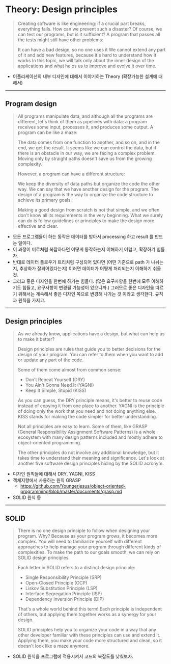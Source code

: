 # Theory: Design principles

> Creating software is like engineering: if a crucial part breaks, everything fails. How can we prevent such a disaster? Of course, we can test our programs, but is it sufficient? A program that passes all the tests might still have other problems:
>
>It can have a bad design, so no one uses it
> We cannot extend any part of it and add new features, because it's hard to understand how it works
> In this topic, we will talk only about the inner design of the applications and what helps us to improve and evolve it over time.

- 어플리케이션의 내부 디자인에 대해서 이야기하는 Theory (확장가능한 설계에 대해서)

***

## Program design

> All programs manipulate data, and although all the programs are different, let's think of them as pipelines with data: a program receives some input, processes it, and produces some output. A program can be like a maze:
>
> The data comes from one function to another, and so on, and in the end, we get the result. It seems like we can control the data, but if there is an obstacle in our way, we are facing a complex problem. Moving only by straight paths doesn't save us from the growing complexity.
>
> However, a program can have a different structure:
> 
> We keep the diversity of data paths but organize the code the other way. We can say that we have another design for the program. The design of a program is the way to organize the code structure to achieve its primary goals.
>
> Making a good design from scratch is not that simple, and we often don't know all its requirements in the very beginning. What we surely can do is follow guidelines or principles to make the design more effective and clear.

- 모든 프로그램들이 하는 동작은 데이터를 받아서 processing 하고 result 를 만드는 일이다. 
- 이 과정이 미로처럼 복잡하다면 어떻게 동작하는지 이해하기 어렵고, 확장하기 힘들자.
- 반대로 데이터 플로우가 트리처럼 구성되어 있다면 (어떤 기준으로 path 가 나뉘는지, 추상화가 잘되어있다는지) 이러면 데이터가 어떻게 처리되는지 이해하기 쉬울것.
- 그리고 좋은 디자인을 한번에 하기는 힘들다. (많은 요구사항을 한번에 모두 이해하기도 힘들고, 요구사항이 변경될 가능성이 있으니까.) 그러므로 좋은 디자인을 따르기 위해서는 계속해서 좋은 디자인 쪽으로 변경해 나가는 것 이라고 생각한다. 규칙과 원칙을 가지고. 

*** 

## Design principles

> As we already know, applications have a design, but what can help us to make it better?
>
> Design principles are rules that guide you to better decisions for the design of your program. You can refer to them when you want to add or update any part of the code.
> 
> Some of them come almost from common sense:
> - Don't Repeat Yourself (DRY)
> - You Ain't Gonna Need It (YAGNI)
> - Keep It Simple, Stupid (KISS)
> 
> As you can guess, the DRY principle means, it's better to reuse code instead of copying it from one place to another. YAGNI is the principle of doing only the work that you need and not doing anything else. KISS stands for making the code simpler for better understanding.
>
> Not all principles are easy to learn. Some of them, like GRASP (General Responsibility Assignment Software Patterns) is a whole ecosystem with many design patterns included and mostly adhere to object-oriented programming.
> 
> The other principles do not involve any additional knowledge, but it takes time to understand their meaning and significance. Let's look at another five software design principles hiding by the SOLID acronym.

- 디자인 원칙들에 대해서 DRY, YAGNI, KISS
- 객체지향에서 사용하는 원칙 GRASP
  - https://github.com/Youngerjesus/object-oriented-programming/blob/master/documents/grasp.md
- SOLID 원칙 등

***

## SOLID

> There is no one design principle to follow when designing your program. Why? Because as your program grows, it becomes more complex. You will need to familiarize yourself with different approaches to help manage your program through different kinds of complexities. To make the path to our goals smooth, we can rely on SOLID design principles.
>
> Each letter in SOLID refers to a distinct design principle:
> - Single Responsibility Principle (SRP)
> - Open-Closed Principle (OCP)
> - Liskov Substitution Principle (LSP)
> - Interface Segregation Principle (ISP)
> - Dependency Inversion Principle (DIP)
> 
> That's a whole world behind this term! Each principle is independent of others, but applying them together works as a synergy for your design.
>
> SOLID principles help you to organize your code in a way that any other developer familiar with these principles can use and extend it. Applying them, you make your code more structured and clean, so it doesn't look like a maze anymore.

- SOLID 원칙을 프로그램에 적용시켜서 코드의 복잡도를 낮춰보자. 




